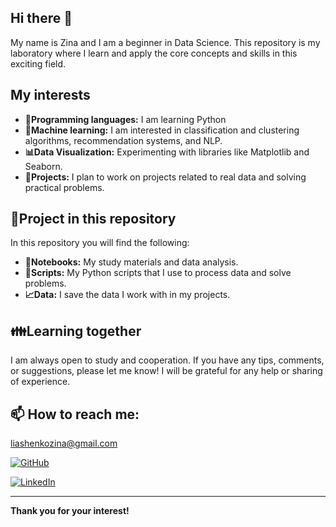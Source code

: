## Hi there 👋

My name is Zina and I am a beginner in Data Science. This repository is my laboratory where I learn and apply the core concepts and skills in this exciting field.

## My interests

- **:snake:Programming languages:** I am learning Python
- **:rocket:Machine learning:** I am interested in classification and clustering algorithms, recommendation systems, and NLP.
- **:bar_chart:Data Visualization:** Experimenting with libraries like Matplotlib and Seaborn.
- **:pushpin:Projects:** I plan to work on projects related to real data and solving practical problems.

## :art:Project in this repository

In this repository you will find the following:

- **:green_book:Notebooks:** My study materials and data analysis.
- **:bookmark_tabs:Scripts:** My Python scripts that I use to process data and solve problems.
- **:chart_with_upwards_trend:Data:** I save the data I work with in my projects.

## :family:Learning together

I am always open to study and cooperation. If you have any tips, comments, or suggestions, please let me know! I will be grateful for any help or sharing of experience.

## 📫 How to reach me:

[liashenkozina@gmail.com](mailto:liashenkozina@gmail.com)

[![GitHub](https://img.shields.io/badge/GitHub-Profile-green?style=flat-square&logo=github&logoColor=white)](https://github.com/zinaliashenko)

[![LinkedIn](https://img.shields.io/badge/LinkedIn-Profile-blue?style=flat-square&logo=linkedin&logoColor=white)](https://www.linkedin.com/in/zinaida-liashenko/)

---
**Thank you for your interest!**

<!--
**zinaliashenko/zinaliashenko** is a ✨ _special_ ✨ repository because its `README.md` (this file) appears on your GitHub profile.

Here are some ideas to get you started:

- 🔭 I’m currently working on ...
- 🌱 I’m currently learning ...
- 👯 I’m looking to collaborate on ...
- 🤔 I’m looking for help with ...
- 💬 Ask me about ...
- 📫 How to reach me: ...
- 😄 Pronouns: ...
- ⚡ Fun fact: ...
-->
